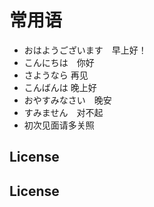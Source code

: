 # 常用语

- おはようございます　早上好！
- こんにちは　你好
- さようなら 再见
- こんばんは 晚上好
- おやすみなさい　晚安
- すみません　对不起
- 初次见面请多关照

## License

## License
